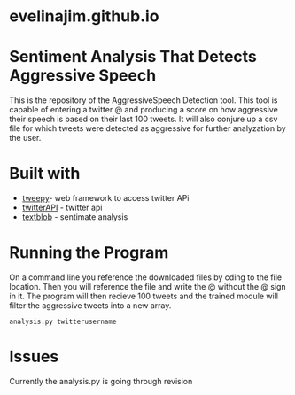 # evelinajim.github.io

# Sentiment Analysis That Detects Aggressive Speech  
This is the repository of the AggressiveSpeech Detection tool. This tool is capable of entering a twitter @ and producing a score on how aggressive their speech is based on their last 100 tweets. It will also conjure up a csv file for which tweets were detected as aggressive for further analyzation by the user. 

# Built with 

* [tweepy](https://www.tweepy.org/)- web framework to access twitter APi
* [twitterAPI](https://developer.twitter.com/) - twitter api
* [textblob](https://textblob.readthedocs.io/en/dev/) - sentimate analysis 

# Running the Program
On a command line you reference the downloaded files by cding to the file location. Then you will reference the file and write the @ without the @ sign in it. The program will then recieve 100 tweets and the trained module will filter the aggressive tweets into a new array.

```
analysis.py twitterusername
```

# Issues
Currently the analysis.py is going through revision
